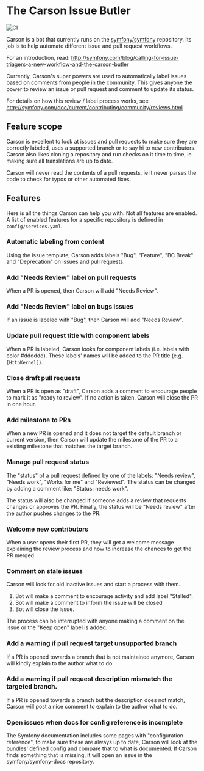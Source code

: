 The Carson Issue Butler
=======================

![CI](https://github.com/carsonbot/carsonbot/workflows/CI/badge.svg)

Carson is a bot that currently runs on the [symfony/symfony](https://github.com/symfony/symfony)
repository. Its job is to help automate different issue and pull request
workflows.

For an introduction, read: http://symfony.com/blog/calling-for-issue-triagers-a-new-workflow-and-the-carson-butler

Currently, Carson's super powers are used to automatically label issues based
on comments from people in the community. This gives anyone the power to review
an issue or pull request and comment to update its status.

For details on how this review / label process works, see http://symfony.com/doc/current/contributing/community/reviews.html

## Feature scope

Carson is excellent to look at issues and pull requests to make sure they are correctly
labeled, uses a supported branch or to say hi to new contributors. Carson also likes
cloning a repository and run checks on it time to time, ie making sure all translations
are up to date.

Carson will never read the contents of a pull requests, ie it never parses the code
to check for typos or other automated fixes.

## Features

Here is all the things Carson can help you with. Not all features are enabled. A
list of enabled features for a specific repository is defined in `config/services.yaml`.

### Automatic labeling from content

Using the issue template, Carson adds labels "Bug", "Feature", "BC Break"
and "Deprecation" on issues and pull requests.

### Add "Needs Review" label on pull requests

When a PR is opened, then Carson will add "Needs Review".

### Add "Needs Review" label on bugs issues

If an issue is labeled with "Bug", then Carson will add "Needs Review".

### Update pull request title with component labels

When a PR is labeled, Carson looks for component labels (i.e. labels with color #dddddd).
These labels' names will be added to the PR title (e.g. `[HttpKernel]`).

### Close draft pull requests

When a PR is open as "draft", Carson adds a comment to encourage people to mark it as
"ready to review". If no action is taken, Carson will close the PR in one hour.

### Add milestone to PRs

When a new PR is opened and it does not target the default branch or current version, then
Carson will update the milestone of the PR to a existing milestone that matches the target branch.

### Manage pull request status

The "status" of a pull request defined by one of the labels: "Needs review", "Needs work",
"Works for me" and "Reviewed". The status can be changed by adding a comment like:
"Status: needs work".

The status will also be changed if someone adds a review that requests changes or
approves the PR. Finally, the status will be "Needs review" after the author pushes
changes to the PR.

### Welcome new contributors

When a user opens their first PR, they will get a welcome message explaining the
review process and how to increase the chances to get the PR merged.

### Comment on stale issues

Carson will look for old inactive issues and start a process with them.

1. Bot will make a comment to encourage activity and add label "Stalled".
1. Bot will make a comment to inform the issue will be closed
1. Bot will close the issue.

The process can be interrupted with anyone making a comment on the issue or the
"Keep open" label is added.

### Add a warning if pull request target unsupported branch

If a PR is opened towards a branch that is not maintained anymore, Carson will
kindly explain to the author what to do.

### Add a warning if pull request description mismatch the targeted branch.

If a PR is opened towards a branch but the description does not match, Carson will
post a nice comment to explain to the author what to do.

### Open issues when docs for config reference is incomplete

The Symfony documentation includes some pages with "configuration reference", to
make sure these are always up to date, Carson will look at the bundles' defined
config and compare that to what is documented. If Carson finds something that is
missing, it will open an issue in the symfony/symfony-docs repository.

